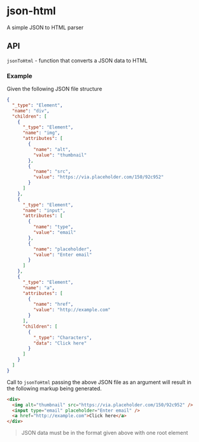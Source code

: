 # json-html
A simple JSON to HTML parser

## API
`jsonToHtml` - function that converts a JSON data to HTML

### Example
Given the following JSON file structure
```json
{
  "_type": "Element",
  "name": "div",
  "children": [
    {
      "_type": "Element",
      "name": "img",
      "attributes": [
        {
          "name": "alt",
          "value": "thumbnail"
        },
        {
          "name": "src",
          "value": "https://via.placeholder.com/150/92c952"
        }
      ]
    },
    {
      "_type": "Element",
      "name": "input",
      "attributes": [
        {
          "name": "type",
          "value": "email"
        },
        {
          "name": "placeholder",
          "value": "Enter email"
        }
      ]
    },
    {
      "_type": "Element",
      "name": "a",
      "attributes": [
        {
          "name": "href",
          "value": "http://example.com"
        }
      ],
      "children": [
        {
          "_type": "Characters",
          "data": "Click here"
        }
      ]
    }
  ]
}
```


Call to `jsonToHtml` passing the above JSON file as an argument will result in the following markup being generated.
```html
<div>
  <img alt="thumbnail" src="https://via.placeholder.com/150/92c952" />
  <input type="email" placeholder="Enter email" />
  <a href="http://example.com">Click here</a>
</div>
```
> JSON data must be in the format given above with one root element